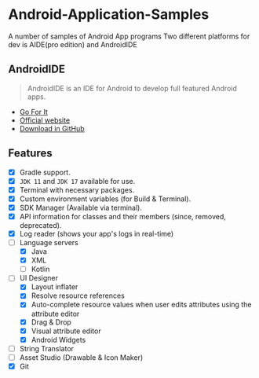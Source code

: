 # **Android-Application-Samples**
A number of samples of Android App programs
Two different platforms for dev is AIDE(pro edition) and AndroidIDE

## **AndroidIDE**
>AndroidIDE is an IDE for Android to develop full featured Android apps.<br>

+ [Go For It](https://github.com/AndroidIDEOfficial/AndroidIDE)<br>
+ [Official website](https://m.androidide.com/)  <br>
+ [Download in GitHub](https://github.com/AndroidIDEOfficial/AndroidIDE/releases)<br>

## Features 
  
 - [x] Gradle support. 
 - [x] `JDK 11` and `JDK 17` available for use. 
 - [x] Terminal with necessary packages. 
 - [x] Custom environment variables (for Build & Terminal). 
 - [x] SDK Manager (Available via terminal). 
 - [x] API information for classes and their members (since, removed, deprecated). 
 - [x] Log reader (shows your app's logs in real-time) 
 - [ ] Language servers 
     - [x] Java 
     - [x] XML 
     - [ ] Kotlin 
 - [ ] UI Designer 
     - [x] Layout inflater 
     - [x] Resolve resource references 
     - [x] Auto-complete resource values when user edits attributes using the attribute editor 
     - [x] Drag & Drop 
     - [x] Visual attribute editor 
     - [x] Android Widgets 
 - [ ] String Translator 
 - [ ] Asset Studio (Drawable & Icon Maker) 
 - [x] Git
